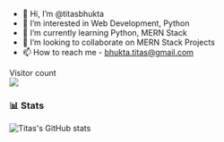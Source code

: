 - 👋 Hi, I’m @titasbhukta
- 👀 I’m interested in Web Development, Python
- 🌱 I’m currently learning Python, MERN Stack
- 💞️ I’m looking to collaborate on MERN Stack Projects
- 📫 How to reach me - bhukta.titas@gmail.com

<p align="left"> 
  Visitor count<br>
  <img src="https://profile-counter.glitch.me/titasbhukta/count.svg" />
</p>

### 📊 Stats

![Titas's GitHub stats](https://github-readme-stats.vercel.app/api?username=titasbhukta&show_icons=true&theme=gruvbox)

<!-- ![GitHub Streak](https://streak-stats.demolab.com?user=titasbhukta&theme=gruvbox&border_radius=4.5) -->


<!---
titasbhukta/titasbhukta is a ✨ special ✨ repository because its `README.md` (this file) appears on your GitHub profile.
You can click the Preview link to take a look at your changes.
--->
